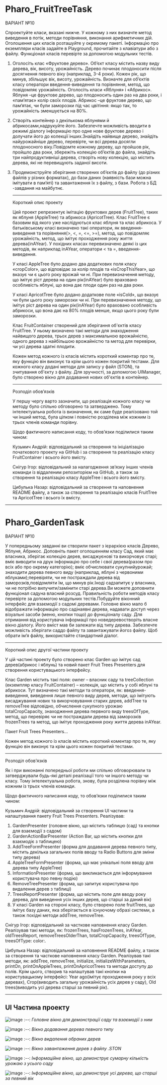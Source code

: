 # Pharo_FruitTreeTask

	
 ВАРІАНТ №10
 
 Спроектуйте класи, вказані нижче. У кожному з них визначте метод виведення в потік, методи порівняння, виконання арифметичних дій. Оголошення цих класів розташуйте у окремому пакеті. Інформацію про екземпляри класів задайте в Playground, прочитайте з клавіатури або з файлу. Функціонал класів перевірте за допомогою модульних тестів.
1.	Оголосіть клас «Фруктове дерево». Об’єкт класу містить назву виду дерева, вік, висоту, урожайність. Дерево починає плодоносити після досягнення певного віку (наприклад, 3-4 роки). Кожен рік, що минув, збільшує вік, висоту, урожайність. Визначте для об’єктів класу оператори введення-виведення та порівняння, метод, що повідомляє урожайність. Оголосіть класи «Яблуня» і «Абрикос». Яблуня –це фруктове дерево, що плодоносить один раз на два роки, і «пам’ятає» колір своїх плодів. Абрикос –це фруктове дерево, що пам’ятає, чи були заморозки під час цвітіння: якщо так, то урожайність зменшується на 80%.
2.	Створіть  контейнер  з  декількома  яблунями  й  абрикосами,надрукуйте  його.  Забезпечте можливість вводити в режимі діалогу інформацію про одне нове фруктове дерево і долучати його до колекції інших.Знайдіть найвище дерево, знайдіть найурожайніше дерево, перевірте, чи  всі  дерева  досягли  плодоносного  віку.Повідомте  кожному  дереву,  що  пройшов  рік, пройшло два роки, збережіть колекцію об’єктів до файла, знайдіть три найпродуктивніші дерева, створіть нову колекцію, що містить дерева, які не перевищують заданої висоти.
3.	Продемонструйте  зберігання  створених  об’єктів  до  файлу  (до  різних  файлів  у  різних форматах), до бази даних (наявність бази можна імітувати в пам’яті) та завантаження їх з файлу, з бази. Робота з БД -завдання на майбутнє.

	------------------------------------------------------------------------------------------------------------------------------------------------------------------
	Короткий опис проекту
	
 	Цей проект репрезентує імітацію фруктових дерев (FruitTree), таких як яблуня (AppleTree) та абрикоса (ApricotTree).
	Клас FruitTree є базовим від якого уже наслідуються клас яблуня та клас абрикоса. У батьківському класі визначено такі оператори, як введення-виведення та порівняння(>, <, =, <=, >=), метод, що повідомляє урожайність, метод, що імітує проходження року життя дерева(inAYear). У похідних класах перевизначено деякі із цих методів, як наприклад inAYear, оператори < та =, введення-виведення. 
	
 	У класі AppleTree було додано два додаткових поля класу «cropColor», що відповідає за колір плодів та «isCropThisYear», що вказує чи є цього року врожай чи ні. При перевизначення методу, що імітує ріст дерева на один рік(inAYear) було враховано особливість яблуні, що вона дає плоди один раз на два роки.
	
 	У класі ApricotTree було додано додаткове поле «isCold», що вказує чи були цього року заморозки чи ні. При перевизначення методу, що імітує ріст дерева на один рік(inAYear) було враховано особливість абрикоси, що вона дає на 80% плодів менше, якщо цього року були заморозки.

   	Клас FruitContainer створений для зберігання об'єктів класу FruitTree. У ньому визначено такі методи для знаходження найвищого дерева, трьох дерев з максимальною врожайністю, одного дерева з найбільшою врожайністю та метод для перевірки, чи усі дерева здатні плодити.
	
 	Кожен метод кожного із класів містить короткий коментар про те, яку функцію він виконує та крім цього кожен покритий тестами.
	Для кожного класу додані методи для запису у файл (STON), та зчитування об'єкту з файлу.
	Для зручності, за допомогою UIManager, було створено вікно для додавання нових об'єктів в контейнер.


	------------------------------------------------------------------------------------------------------------------------------------------------------------------
	Розподіл обов’язків
	
 	У першу чергу варто зазначити, що реалізація кожного класу чи методу було спільно обговорено та затверджено. Тому інтелектуальна робота із визначення, як саме буде реалізовано той чи інший метод, була цілком і повністю розділена між кожним із трьох членів команди порівну. 
	
 	Щодо фактичного написання коду, то обов’язки поділилися таким чином:
	
	 Кузьмич Андрій: відповідальний за створення та ініціалізацію початкового проекту на GitHub і за створення та реалізацію класу FruitContainer і всього його вмісту.
	
	 Снігур Ігор: відповідальний за налагодження зв’язку інших членів команди із віддаленим репозиторієм на GitHub, а також за створення та реалізацію класу AppleTree і всього його вмісту.
	
 	Цибулька Назар: відповідальний за створення та наповнення README файлу, а також за створення та реалізацію класів FruitTree та ApricotTree і всього їх вмісту.


------------------------------------------------------------------------------------------------------------------------------------------------------------------
  	
# Pharo_GardenTask

	
 ВАРІАНТ №10
 
   У  попередньому  завданні  ви  створили  пакет  з  ієрархією  класів Дерево, Яблуня, Абрикос. Доповніть пакет оголошенням класу Сад, який має власника, зберігає колекцію дерев, висаджуєнові та викорчовує старі; вміє виводити на друк інформацію про себе і свої дерева(разом про всіх або про окрему категорію); вміє обчислювати сукупнийурожай; знаходити дерева певного виду (наприклад, яблуні з червоними яблуками);перевіряти, чи не постраждали дерева від заморозків,повідомляти їм, що минув рік.Іноді садзапитує у власника, чи не потрібно вилучити/замінити старі дерева.Ви можете доповнити функціонал садуна  власний  розсуд.  Правильність  роботи  методів  класу  перевірте  за  допомогою модульних тестів.Побудуйте віконний інтерфейс для взаємодії з садомі деревами. Головне вікно мало б відображати інформацію про садінаявні дерева, надавати доступ через візуальні засоби (меню, кнопки тощо) до функціоналу саду. Для отримання від користувача інформації про новедеревостворіть власне вікно діалогу. Його вміст мав би залежати від типу дерева. Забезпечте можливість зберігати саддо файлу та завантажувати йогоз файлу. Щоб обрати ім’я файлу, використайте стандартний діалог.


------------------------------------------------------------------------------------------------------------------------------------------------------------------
Короткий опис другої частини проекту

   У цій частині проекту було створено клас Garden що імітує сад дерев(абрикос і яблунь) та новий пакет Fruit Trees Presenters для створення користувацького інтерфейсу. 

   Клас Garden містить такі поля: owner – власник саду та treeCollection (екземпляр класу FruitContainer) – колекція, що містить у собі яблуні та абрикоси. Тут визначено такі методи та оператори, як: введення-виведення, виведення лише певного виду дерев, методи, що імітують висаджування нових та викорчовування старих дерев, addTree та removeTree відповідно, обчислення сукупного урожаю totalCropCapacity, знаходження дерева первного виду treesOfType, метод, що перевіряє чи не постраждали дерева від заморозків frozenTrees та метод, що імітує проходження року життя дерева inAYear. 
	
   Пакет Fruit Trees Presenters…
  	
   Кожен метод кожного із класів містить короткий коментар про те, яку функцію він виконує та крім цього кожен покритий тестами.

 ------------------------------------------------------------------------------------------------------------------------------------------------------------------
Розподіл обов’язків

   Як і при виконанні попередньої роботи ми спільно обговорювали та затверджували будь-які деталі реалізації того чи іншого методу чи класу. Тому інтелектуальна робота, знову, була розділена порівну між кожним із трьох членів команди. 

   Щодо фактичного написання коду, то обов’язки поділилися таким чином:

   Кузьмич Андрій: відповідальний за створення UI частини та налаштування пакету Fruit Trees Presenters. 
   Реалізував: 
   1) GardenPresenter (головне вікно, що містить таблицю (сад) та кнопки для взаємодії з садом)
   2) GardenActionBarPresenter (Action Bar, що містить кнопки для взаємодіє з таблицею)
   3) AddTreeFormPresenter (форма для додавання дерева певного типу, містить декілька загальних полів вводу та Radio Buttons для зміни типу дерева)
   4) AppleTreeFormPresenter (форма, що має унікальні поля вводу для дерева типу AppleTree)
   5) InformationPresenter (форма, що викликається для інформування користувача про певну подію)
   6) RemoveTreePresenter (форма, що запитує користувача про видалення дерев з таблиці)
   7) TreesReportPresenter (форма, що містить поле для вводу року дерева, для виведення усіх інших дерев, що старші за даний вік)
   8) У класі Garden на стороні класу, було створено поле fruitTrees, що імітує базу даних, яка зберігається в існуючому образі системи, а також похідні методи addTree, removeTree.

   Снігур Ігор: відповідальний за часткове наповнення класу Garden. Реалізував такі методи, як: frozenTrees, hasFrozenTrees, inAYear, oldTreesReport, removeTreesOlderThan, totalCropCapacity, treesOfType, treesOfType: color:.

   Цибулька Назар: відповідальний за наповнення README файлу, а також за створення та часткове наповнення класу Garden. Реалізував такі методи, як: addTree, removeTree, initialize, initializeWithParameters, printOn, printOnAppleTrees, printOnApricotTrees та методи доступу до полів. Крім цього, створив та налаштував такі кнопки на користувацькому інтерфейсі: Year ago(імітує проходження року у всіх деревах), Crop(виводить загальну урожайність усіх дерев у саду), Old trees(виводить усі дерева старші за певний рік).

------------------------------------------------------------------------------------------------------------------------------------------------------------------

## UI Частина проекту

![image](https://github.com/Andrew285/Pharo_FruitTreeTask/assets/75886738/4a32a3bd-5248-4627-b641-db4e735f4115)
:--:
*Головне вікно для демонстрації саду та взаємодії з ним*

![image](https://github.com/Andrew285/Pharo_FruitTreeTask/assets/75886738/d995b600-19f8-4e38-85d8-38b73d8be797)
:--:
*Вікно додавання дерева певного типу*

![image](https://github.com/Andrew285/Pharo_FruitTreeTask/assets/75886738/9cdd4255-c2f5-4ff0-b103-b62acf01dc34)
:--:
*Вікно видалення обраних дерев*

![image](https://github.com/Andrew285/Pharo_FruitTreeTask/assets/75886738/03c09a46-befe-4bbc-9664-c086f127930d)
:--:
*Вікно завантаження дерев з файлу .STON*

![image](https://github.com/Andrew285/Pharo_FruitTreeTask/assets/75886738/1a479cba-13a6-497e-82be-0bc730db500f)
:--:
*Інформаційне вікно, що демонструє сумарну кількість урожаю з усього саду*

![image](https://github.com/Andrew285/Pharo_FruitTreeTask/assets/75886738/f11731e0-5e63-4c42-8dd1-2abcbb5117cd)
:--:
*Інформаційне вікно, що демонструє усі дерева, що старші за певний вік*







 
